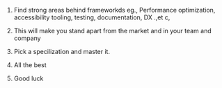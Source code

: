 1. Find strong areas behind frameworkds
    eg., Performance optimization, accessibility tooling, testing, documentation, DX .,et c,

2. This will make you stand apart from the market and in your team and company
3. Pick a specilization and master it.
4. All the best
5. Good luck